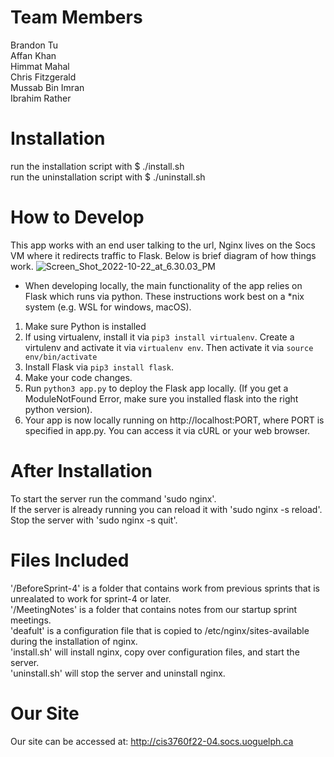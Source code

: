# Team Members #
Brandon Tu  
Affan Khan  
Himmat Mahal  
Chris Fitzgerald  
Mussab Bin Imran  
Ibrahim Rather  

# Installation #
run the installation script with $ ./install.sh  
run the uninstallation script with $ ./uninstall.sh

# How to Develop #
This app works with an end user talking to the url, Nginx lives on the Socs VM where it redirects traffic to Flask. Below is brief diagram of how things work.
![Screen_Shot_2022-10-22_at_6.30.03_PM](/uploads/3d7080ce709d0ad64021f396037d4bf0/Screen_Shot_2022-10-22_at_6.30.03_PM.png)

 - When developing locally, the main functionality of the app relies on Flask which runs via python. These instructions work best on a *nix system (e.g. WSL for windows, macOS).
 1. Make sure Python is installed
 2. If using virtualenv, install it via `pip3 install virtualenv`. Create a virtulenv and activate it via `virtualenv env`. Then activate it via `source env/bin/activate`
 3. Install Flask via `pip3 install flask`.
 4. Make your code changes.
 5. Run `python3 app.py` to deploy the Flask app locally. (If you get a ModuleNotFound Error, make sure you installed flask into the right python version).
 6. Your app is now locally running on http://localhost:PORT, where PORT is specified in app.py. You can access it via cURL or your web browser.

# After Installation #
To start the server run the command 'sudo nginx'.  
If the server is already running you can reload it with 'sudo nginx -s reload'.  
Stop the server with 'sudo nginx -s quit'.  

# Files Included #
'/BeforeSprint-4' is a folder that contains work from previous sprints that is unrealated to work for sprint-4 or later.  
'/MeetingNotes' is a folder that contains notes from our startup sprint meetings.  
'deafult' is a configuration file that is copied to /etc/nginx/sites-available during the installation of nginx.  
'install.sh' will install nginx, copy over configuration files, and start the server.  
'uninstall.sh' will stop the server and uninstall nginx.  

# Our Site #
Our site can be accessed at: http://cis3760f22-04.socs.uoguelph.ca

